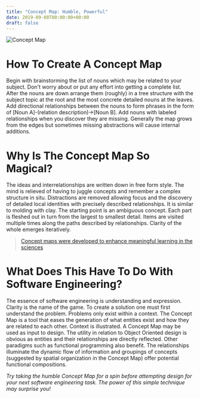 ```yaml
---
title: "Concept Map: Humble, Powerful"
date: 2019-09-08T00:00:00+00:00
draft: false
---
```


![Concept Map](/images/ConceptMap.png)

# How To Create A Concept Map
Begin with brainstorming the list of nouns which may be related to your subject. Don't worry about or put any effort into getting a complete list. After the nouns are down arrange them (roughly) in a tree structure with the subject topic at the root and the most concrete detailed nouns at the leaves. Add directional relationships between the nouns to form phrases in the form of [Noun A]-(relation description)->[Noun B]. Add nouns with labeled relationships when you discover they are missing. Generally the map grows from the edges but sometimes missing abstractions will cause internal additions.

# Why Is The Concept Map So Magical?
The ideas and interrelationships are written down in free form style. The mind is relieved of having to juggle concepts and remember a complex structure in situ. Distractions are removed allowing focus and the discovery of detailed local identities with precisely described relationships. It is similar to molding with clay. The starting point is an ambiguous concept. Each part is fleshed out in turn from the largest to smallest detail. Items are visited multiple times along the paths described by relationships. Clarity of the whole emerges iteratively.

> [Concept maps were developed to enhance meaningful learning in the sciences](https://en.wikipedia.org/wiki/Concept_map)

# What Does This Have To Do With Software Engineering?
The essence of software engineering is understanding and expression. Clarity is the name of the game. To create a solution one must first understand the problem. Problems only exist within a context. The Concept Map is a tool that eases the generation of what entities exist and how they are related to each other. Context is illustrated. A Concept Map may be used as input to design. The utility in relation to Object Oriented design is obvious as entities and their relationships are directly reflected. Other paradigms such as functional programming also benefit. The relationships illuminate the dynamic flow of information and groupings of concepts (suggested by spatial organization in the Concept Map) offer potential functional compositions.

_Try taking the humble Concept Map for a spin before attempting design for your next software engineering task. The power of this simple technique may surprise you!_
